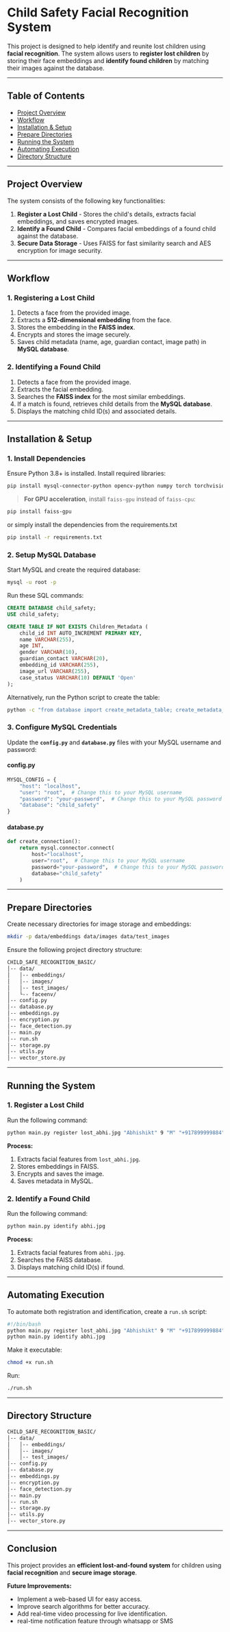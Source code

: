 # **Child Safety Facial Recognition System**

This project is designed to help identify and reunite lost children using **facial recognition**. The system allows users to **register lost children** by storing their face embeddings and **identify found children** by matching their images against the database.

---

## **Table of Contents**
- [Project Overview](#project-overview)
- [Workflow](#workflow)
- [Installation & Setup](#installation--setup)
- [Prepare Directories](#prepare-directories)
- [Running the System](#running-the-system)
- [Automating Execution](#automating-execution)
- [Directory Structure](#directory-structure)

---

## **Project Overview**
The system consists of the following key functionalities:
1. **Register a Lost Child** - Stores the child's details, extracts facial embeddings, and saves encrypted images.
2. **Identify a Found Child** - Compares facial embeddings of a found child against the database.
3. **Secure Data Storage** - Uses FAISS for fast similarity search and AES encryption for image security.

---

## **Workflow**
### **1. Registering a Lost Child**
1. Detects a face from the provided image.
2. Extracts a **512-dimensional embedding** from the face.
3. Stores the embedding in the **FAISS index**.
4. Encrypts and stores the image securely.
5. Saves child metadata (name, age, guardian contact, image path) in **MySQL database**.

### **2. Identifying a Found Child**
1. Detects a face from the provided image.
2. Extracts the facial embedding.
3. Searches the **FAISS index** for the most similar embeddings.
4. If a match is found, retrieves child details from the **MySQL database**.
5. Displays the matching child ID(s) and associated details.

---

## **Installation & Setup**

### **1. Install Dependencies**
Ensure Python 3.8+ is installed. Install required libraries:
```bash
pip install mysql-connector-python opencv-python numpy torch torchvision torchaudio facenet-pytorch mtcnn faiss-cpu pycryptodome
```
> **For GPU acceleration**, install `faiss-gpu` instead of `faiss-cpu`:
```bash
pip install faiss-gpu
```

or simply install the dependencies from the requirements.txt
```bash
pip install -r requirements.txt
```
### **2. Setup MySQL Database**
Start MySQL and create the required database:
```bash
mysql -u root -p
```
Run these SQL commands:
```sql
CREATE DATABASE child_safety;
USE child_safety;

CREATE TABLE IF NOT EXISTS Children_Metadata (
    child_id INT AUTO_INCREMENT PRIMARY KEY,
    name VARCHAR(255),
    age INT,
    gender VARCHAR(10),
    guardian_contact VARCHAR(20),
    embedding_id VARCHAR(255),
    image_url VARCHAR(255),
    case_status VARCHAR(10) DEFAULT 'Open'
);
```

Alternatively, run the Python script to create the table:
```bash
python -c "from database import create_metadata_table; create_metadata_table()"
```

### **3. Configure MySQL Credentials**
Update the **`config.py`** and **`database.py`** files with your MySQL username and password:

#### **config.py**
```python
MYSQL_CONFIG = {
    "host": "localhost",
    "user": "root",  # Change this to your MySQL username
    "password": "your-password",  # Change this to your MySQL password
    "database": "child_safety"
}
```

#### **database.py**
```python
def create_connection():
    return mysql.connector.connect(
        host="localhost",
        user="root",  # Change this to your MySQL username
        password="your-password",  # Change this to your MySQL password
        database="child_safety"
    )
```

---

## **Prepare Directories**
Create necessary directories for image storage and embeddings:
```bash
mkdir -p data/embeddings data/images data/test_images
```
Ensure the following project directory structure:
```bash
CHILD_SAFE_RECOGNITION_BASIC/
│-- data/
│   │-- embeddings/
│   │-- images/
│   │-- test_images/
│   └-- faceenv/
│-- config.py
│-- database.py
│-- embeddings.py
│-- encryption.py
│-- face_detection.py
│-- main.py
│-- run.sh
│-- storage.py
│-- utils.py
│-- vector_store.py
```

---

## **Running the System**
### **1. Register a Lost Child**
Run the following command:
```bash
python main.py register lost_abhi.jpg "Abhishikt" 9 "M" "+917899999884"
```
**Process:**
1. Extracts facial features from `lost_abhi.jpg`.
2. Stores embeddings in FAISS.
3. Encrypts and saves the image.
4. Saves metadata in MySQL.

### **2. Identify a Found Child**
Run the following command:
```bash
python main.py identify abhi.jpg
```
**Process:**
1. Extracts facial features from `abhi.jpg`.
2. Searches the FAISS database.
3. Displays matching child ID(s) if found.

---

## **Automating Execution**
To automate both registration and identification, create a `run.sh` script:
```bash
#!/bin/bash
python main.py register lost_abhi.jpg "Abhishikt" 9 "M" "+917899999884"
python main.py identify abhi.jpg
```
Make it executable:
```bash
chmod +x run.sh
```
Run:
```bash
./run.sh
```

---

## **Directory Structure**
```bash
CHILD_SAFE_RECOGNITION_BASIC/
│-- data/
│   │-- embeddings/
│   │-- images/
│   │-- test_images/
│-- config.py
│-- database.py
│-- embeddings.py
│-- encryption.py
│-- face_detection.py
│-- main.py
│-- run.sh
│-- storage.py
│-- utils.py
│-- vector_store.py
```

---

## **Conclusion**
This project provides an **efficient lost-and-found system** for children using **facial recognition** and **secure image storage**. 

**Future Improvements:**
- Implement a web-based UI for easy access.
- Improve search algorithms for better accuracy.
- Add real-time video processing for live identification.
- real-time notification feature through whatsapp or SMS
